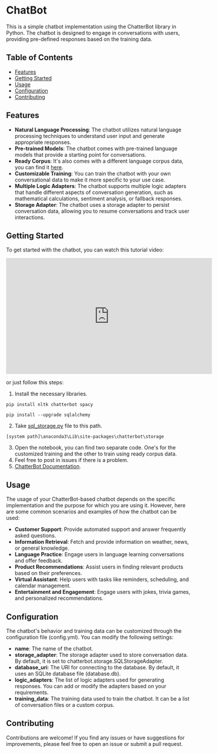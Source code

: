 # ChatBot

This is a simple chatbot implementation using the ChatterBot library in Python. The chatbot is designed to engage in conversations with users, providing pre-defined responses based on the training data.

## Table of Contents

- [Features](#features)
- [Getting Started](#getting-started)
- [Usage](#usage)
- [Configuration](#configuration)
- [Contributing](#contributing)

## Features

- **Natural Language Processing**: The chatbot utilizes natural language processing techniques to understand user input and generate appropriate responses.
- **Pre-trained Models**: The chatbot comes with pre-trained language models that provide a starting point for conversations.
- **Ready Corpus**: It's also comes with a different language corpus data, you can find it [here](https://github.com/gunthercox/chatterbot-corpus).
- **Customizable Training**: You can train the chatbot with your own conversational data to make it more specific to your use case.
- **Multiple Logic Adapters**: The chatbot supports multiple logic adapters that handle different aspects of conversation generation, such as mathematical calculations, sentiment analysis, or fallback responses.
- **Storage Adapter**: The chatbot uses a storage adapter to persist conversation data, allowing you to resume conversations and track user interactions.

## Getting Started

To get started with the chatbot, you can watch this tutorial video:

<iframe width="560" height="315" src="https://www.youtube.com/embed/qextOtQr1Ac" title="YouTube video player" frameborder="0" allow="accelerometer; autoplay; clipboard-write; encrypted-media; gyroscope; picture-in-picture; web-share" allowfullscreen></iframe>

or just follow this steps:

1. Install the necessary libraries.
```
pip install nltk chatterbot spacy
```
```
pip install --upgrade sqlalchemy
```
2. Take [sql_storage.py](sql_storage.py) file to this path.
```
[system path]\anaconda3\Lib\site-packages\chatterbot\storage
```
3. Open the notebook, you can find two separate code. One's for the customized training and the other to train using ready corpus data.
4. Feel free to post in issues if there is a problem.
5. [ChatterBot Documentation](https://chatterbot.readthedocs.io/en/stable/index.html).

## Usage

The usage of your ChatterBot-based chatbot depends on the specific implementation and the purpose for which you are using it. However, here are some common scenarios and examples of how the chatbot can be used:

- **Customer Support**: Provide automated support and answer frequently asked questions.
- **Information Retrieval**: Fetch and provide information on weather, news, or general knowledge.
- **Language Practice**: Engage users in language learning conversations and offer feedback.
- **Product Recommendations**: Assist users in finding relevant products based on their preferences.
- **Virtual Assistant**: Help users with tasks like reminders, scheduling, and calendar management.
- **Entertainment and Engagement**: Engage users with jokes, trivia games, and personalized recommendations.

## Configuration

The chatbot's behavior and training data can be customized through the configuration file (config.yml). You can modify the following settings:

- **name**: The name of the chatbot.
- **storage_adapter**: The storage adapter used to store conversation data. By default, it is set to chatterbot.storage.SQLStorageAdapter.
- **database_uri**: The URI for connecting to the database. By default, it uses an SQLite database file (database.db).
- **logic_adapters**: The list of logic adapters used for generating responses. You can add or modify the adapters based on your requirements.
- **training_data**: The training data used to train the chatbot. It can be a list of conversation files or a custom corpus.

## Contributing

Contributions are welcome! If you find any issues or have suggestions for improvements, please feel free to open an issue or submit a pull request.